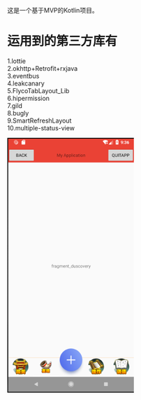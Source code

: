 这是一个基于MVP的Kotlin项目。
# 运用到的第三方库有
1.lottie<br>
2.okhttp+Retrofit+rxjava<br>
3.eventbus<br>
4.leakcanary<br>
5.FlycoTabLayout_Lib<br>
6.hipermission<br>
7.gild<br>
8.bugly<br>
9.SmartRefreshLayout<br>
10.multiple-status-view<br>

![image](https://github.com/krcm110/testKotlin/blob/master/screenshot/one.png)
